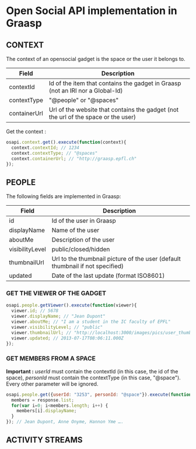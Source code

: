 Open Social API implementation in Graasp
=========================================

## CONTEXT

The context of an opensocial gadget is the space or the user it belongs to.

| Field          | Description                                                                        |
| -------------- | ---------------------------------------------------------------------------------- |
| contextId      | Id of the item that contains the gadget in Graasp (not an IRI nor a Global-Id)     |
| contextType    | "@people" or "@spaces"                                                             |
| containerUrl   | Url of the website that contains the gadget (not the url of the space or the user) |

Get the context :

```javascript
osapi.context.get().execute(function(context){
  context.contextId; // 1234
  context.contextType; // "@spaces" 
  context.containerUrl; // "http://graasp.epfl.ch"
});
```

## PEOPLE

The following fields are implemented in Graasp:

| Field          | Description                                                                   |
| -------------- | ----------------------------------------------------------------------------- |
| id             | Id of the user in Graasp                                                      |
| displayName    | Name of the user                                                              |
| aboutMe        | Description of the user                                                       |
| visibilityLevel| public/closed/hidden                                                          |
| thumbnailUrl   | Url to the thumbnail picture of the user (default thumbnail if not specified) |
| updated        | Date of the last update (format ISO8601)                                      |



### GET THE VIEWER OF THE GADGET
```javascript
osapi.people.getViewer().execute(function(viewer){
  viewer.id; // 5678
  viewer.displayName; // "Jean Dupont"
  viewer.aboutMe; // "I am a student in the IC faculty of EPFL"
  viewer.visibilityLevel; // "public"
  viewer.thumbnailUrl; // "http://localhost:3000/images/pics/user_thumb.png"
  viewer.updated; // 2013-07-17T08:06:11.000Z
});
```

### GET MEMBERS FROM A SPACE
**Important :** *userId* must contain the contextId (in this case, the id of the space), *personId* must contain the contextType (in this case, "@space"). Every other parameter will be ignored.

```javascript
osapi.people.get({userId: "3253", personId: "@space"}).execute(function(response){
  members = response.list;
  for(var i=0; i<members.length; i++) {
    members[i].displayName;
  }
}); // Jean Dupont, Anne Onyme, Hannon Yme ….
```

## ACTIVITY STREAMS

